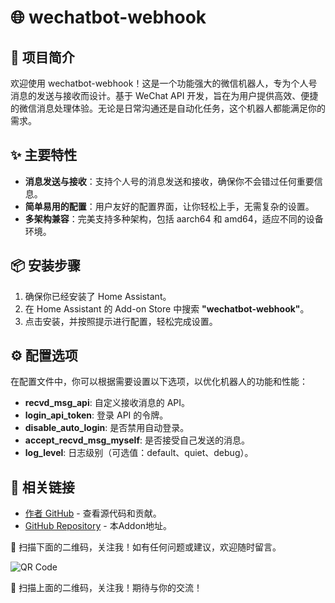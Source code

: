 # 🌐 wechatbot-webhook

## 📖 项目简介
欢迎使用 wechatbot-webhook！这是一个功能强大的微信机器人，专为个人号消息的发送与接收而设计。基于 WeChat API 开发，旨在为用户提供高效、便捷的微信消息处理体验。无论是日常沟通还是自动化任务，这个机器人都能满足你的需求。

## ✨ 主要特性
- **消息发送与接收**：支持个人号的消息发送和接收，确保你不会错过任何重要信息。
- **简单易用的配置**：用户友好的配置界面，让你轻松上手，无需复杂的设置。
- **多架构兼容**：完美支持多种架构，包括 aarch64 和 amd64，适应不同的设备环境。

## 📦 安装步骤
1. 确保你已经安装了 Home Assistant。
2. 在 Home Assistant 的 Add-on Store 中搜索 **"wechatbot-webhook"**。
3. 点击安装，并按照提示进行配置，轻松完成设置。

## ⚙️ 配置选项
在配置文件中，你可以根据需要设置以下选项，以优化机器人的功能和性能：
- **recvd_msg_api**: 自定义接收消息的 API。
- **login_api_token**: 登录 API 的令牌。
- **disable_auto_login**: 是否禁用自动登录。
- **accept_recvd_msg_myself**: 是否接受自己发送的消息。
- **log_level**: 日志级别（可选值：default、quiet、debug）。

## 🔗 相关链接
- [作者 GitHub](https://github.com/danni-cool/wechatbot-webhook) - 查看源代码和贡献。
- [GitHub Repository](https://github.com/djhui/hassio-addons) - 本Addon地址。

📱 扫描下面的二维码，关注我！如有任何问题或建议，欢迎随时留言。

![QR Code](https://gitee.com/desmond_GT/hassio-addons/raw/main/WeChat_QRCode.png)

📱 扫描上面的二维码，关注我！期待与你的交流！